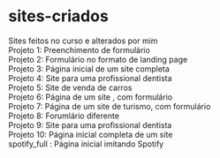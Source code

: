 # sites-criados
Sites feitos no curso e alterados por mim <br/>
Projeto 1: Preenchimento de formulário<br/>
Projeto 2: Formulário no formato de landing page<br/>
Projeto 3: Página inicial de um site completa<br/>
Projeto 4: Site para uma profissional dentista<br/>
Projeto 5: Site de venda de carros<br/>
Projeto 6: Página de um site , com formulário<br/>
Projeto 7: Página de um site de turismo, com formulário<br/>
Projeto 8: Forumlário diferente<br/>
Projeto 9: Site para uma profissional dentista<br/>
Projeto 10: Página inicial completa de um site<br/>
spotify_full : Página inicial imitando Spotify

